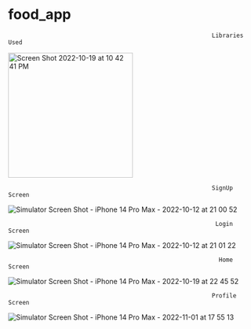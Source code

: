 # food_app
                                                              Libraries Used
                                                              
<img width="254" alt="Screen Shot 2022-10-19 at 10 42 41 PM" src="https://user-images.githubusercontent.com/26799447/196843915-ea02bff6-81cc-4d92-8f6e-f71fd636a131.png">


                                                              SignUp Screen

![Simulator Screen Shot - iPhone 14 Pro Max - 2022-10-12 at 21 00 52](https://user-images.githubusercontent.com/26799447/195475163-77344119-5565-4d7f-ac55-98eb42ea91fe.png)

                                                               Login Screen

![Simulator Screen Shot - iPhone 14 Pro Max - 2022-10-12 at 21 01 22](https://user-images.githubusercontent.com/26799447/195475183-04e9ab50-6362-4f28-8b8a-f47295912e54.png)

                                                                Home Screen

![Simulator Screen Shot - iPhone 14 Pro Max - 2022-10-19 at 22 45 52](https://user-images.githubusercontent.com/26799447/196844322-03a85377-ae1b-4df8-a7f1-6d82b49d4e3f.png)

                                                              Profile Screen
                                                              
![Simulator Screen Shot - iPhone 14 Pro Max - 2022-11-01 at 17 55 13](https://user-images.githubusercontent.com/26799447/199350745-e0b474d1-4895-4b80-bbc9-096e36eeb8f1.png)

